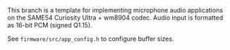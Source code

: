 This branch is a template for implementing microphone audio applications on the
SAME54 Curiosity Ultra + wm8904 codec. Audio input is formatted as 16-bit PCM
(signed Q1.15).

See `firmware/src/app_config.h` to configure buffer sizes.

